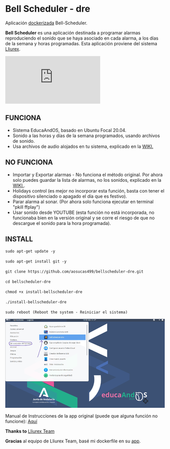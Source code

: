 # Bell Scheduler - dre

Aplicación [dockerizada](https://www.docker.com/) Bell-Scheduler. 

**Bell Scheduler** es una aplicación destinada a programar alarmas reproduciendo el sonido que se haya asociado en cada alarma, a los días de la semana y horas programadas.
Esta aplicación proviene del sistema [Lliurex](https://portal.edu.gva.es/lliurex/va/descarregues/).

![](http://wiki.lliurex.net/tiki-download_file.php?fileId=2481&display)

## FUNCIONA
+ Sistema EducaAndOS, basado en Ubuntu Focal 20.04.
+ Sonido a las horas y días de la semana programados, usando archivos de sonido.
+ Usa archivos de audio alojados en tu sistema, explicado en la [WIKI.](https://github.com/aosucas499/bellscheduler-dre/wiki/Usar-archivos-de-audio-con-el-programa)

## NO FUNCIONA

+ Importar y Exportar alarmas - No funciona el método original. Por ahora solo puedes guardar la lista de alarmas, no los sonidos, explicado en la [WIKI.](https://github.com/aosucas499/bellscheduler-dre/wiki/Copia-de-seguridad).
+ Holidays control (es mejor no incorporar esta función, basta con tener el dispositivo silenciado o apagado el día que es festivo).
+ Parar alarma al sonar. (Por ahora solo funciona ejecutar en terminal "pkill ffplay")
+ Usar sonido desde YOUTUBE (esta función no está incorporada, no funcionaba bien en la versión original y se corre el riesgo de que no descargue el sonido para la hora programada).

## INSTALL

    sudo apt-get update -y
    
    sudo apt-get install git -y

    git clone https://github.com/aosucas499/bellscheduler-dre.git

    cd bellscheduler-dre
    
    chmod +x install-bellscheduler-dre

    ./install-bellscheduler-dre
    
    sudo reboot (Reboot the system - Reiniciar el sistema)
    
![](https://github.com/aosucas499/bellscheduler-dre/raw/main/icons/bellscheduler-place.png)

Manual de Instrucciones de la app original (puede que alguna función no funcione): [Aquí](https://github.com/aosucas499/bellscheduler-dre/raw/docker-xenial/manual%20de%20Bell%20Scheduler-alarmas%20del%20cole.pdf)

<b>Thanks to</b> [Lliurex Team](https://portal.edu.gva.es/lliurex/va/) 

<b>Gracias</b> al equipo de Lliurex Team, basé mi dockerfile en su [app](http://wiki.lliurex.net/tiki-index.php?page=Bell+Scheduler).

